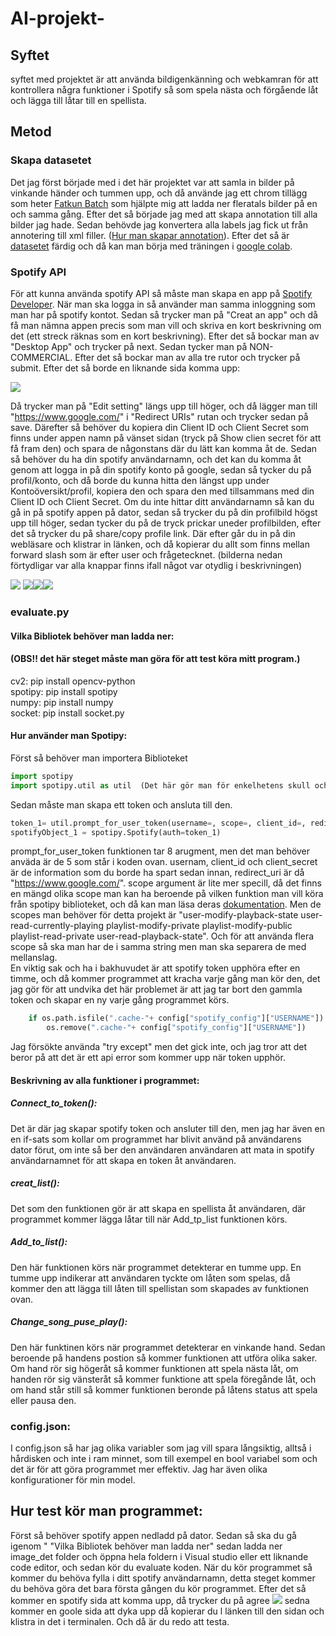 # AI-projekt-
## Syftet
syftet med projektet är att använda bildigenkänning och webkamran för att kontrollera några funktioner i Spotify så som spela nästa och förgående låt och lägga till låtar till en spellista.
## Metod 
### Skapa datasetet
Det jag först började med i det här projektet var att samla in bilder på vinkande händer och tummen upp, och då använde jag ett chrom tillägg som heter [Fatkun Batch](https://chrome.google.com/webstore/detail/fatkun-batch-download-ima/nnjjahlikiabnchcpehcpkdeckfgnohf?hl=sv) som hjälpte mig att ladda ner fleratals bilder på en och samma gång. 
Efter det så började jag med att skapa annotation till alla bilder jag hade. Sedan behövde jag konvertera alla labels jag fick ut från annotering till xml filler. ([Hur man skapar annotation](https://github.com/AmjadAlakrami/AI-dataset/tree/master/Hj%C3%A4lpmedel)).
Efter det så är [datasetet](https://github.com/AmjadAlakrami/AI-dataset/tree/master/Dataset) färdig och då kan man börja med träningen i [google colab](https://colab.research.google.com/drive/1PtKLwonDkTzI1cz0AFbjkxgROJ2IIjff#scrollTo=px4fIT-E1gUO). 

### Spotify API
För att kunna använda spotify API så måste man skapa en app på [Spotify Developer](https://developer.spotify.com/dashboard/login). När man ska logga in så använder man samma inloggning som man har på spotify kontot. Sedan så trycker man på "Creat an app" och då få man nämna appen precis som man vill och skriva en kort beskrivning om det (ett streck räknas som en kort beskrivning). Efter det så bockar man av "Desktop App" och trycker på next. Sedan tycker man på NON-COMMERCIAL. Efter det så bockar man av alla tre rutor och trycker på submit. Efter det så borde en liknande sida komma upp: 

![](https://github.com/AmjadAlakrami/AI-projekt-/blob/master/Video%26Images/Screenshot%20(22).png)

Då trycker man på "Edit setting" längs upp till höger, och då lägger man till "https://www.google.com/" i "Redirect URIs" rutan och trycker sedan på save. Därefter så behöver du kopiera din Client ID och Client Secret som finns under appen namn på vänset sidan (tryck på Show clien secret för att få fram den) och spara de någonstans där du lätt kan komma åt de. Sedan så behöver du ha din spotify användarnamn, och det kan du komma åt genom att logga in på din spotify konto på google, sedan så tycker du på profil/konto, och då borde du kunna hitta den längst upp under Kontoöversikt/profil, kopiera den och spara den med tillsammans med din Client ID och Client Secret. Om du inte hittar ditt användarnamn så kan du gå in på spotify appen på dator, sedan så trycker du på din profilbild högst upp till höger, sedan tycker du på de tryck prickar uneder profilbilden, efter det så trycker du på share/copy profile link. Där efter går du in på din webläsare och klistrar in länken, och då kopierar du allt som finns mellan forward slash som är efter user och frågetecknet.  (bilderna nedan förtydligar var alla knappar finns ifall något var otydlig i beskrivningen) 

![](https://github.com/AmjadAlakrami/AI-projekt-/blob/master/Video%26Images/Screenshot%20(22)_LI.jpg) ![](https://github.com/AmjadAlakrami/AI-projekt-/blob/master/Video%26Images/Screenshot%20(24)_LI.jpg)![](https://github.com/AmjadAlakrami/AI-projekt-/blob/master/Video%26Images/Screenshot%20(25)_LI.jpg)![](https://github.com/AmjadAlakrami/AI-projekt-/blob/master/Video%26Images/Screenshot%20(27)_LI.jpg)

### evaluate.py
#### Vilka Bibliotek behöver man ladda ner:
#### (OBS!! det här steget måste man göra för att test köra mitt program.)
cv2: pip install opencv-python  
spotipy: pip install spotipy  
numpy: pip install numpy  
socket: pip install socket.py  

#### Hur använder man Spotipy:
Först så behöver man importera Biblioteket  
```python  
import spotipy  
import spotipy.util as util  (Det här gör man för enkelhetens skull och man kan strunta i det om man vill)  
```  
Sedan måste man skapa ett token och ansluta till den.  
```python   
token_1= util.prompt_for_user_token(username=, scope=, client_id=, redirect_uri=, client_secret=)
spotifyObject_1 = spotipy.Spotify(auth=token_1)
``` 
prompt_for_user_token funktionen tar 8 arugment, men det man behöver anväda är de 5 som står i koden ovan. usernam, client_id och client_secret är de information som du borde ha spart sedan innan, redirect_uri är då "https://www.google.com/". scope argument är lite mer specill, då det finns en mängd olika scope man kan ha beroende på vilken funktion man vill köra från spotipy biblioteket, och då kan man läsa deras [dokumentation](https://developer.spotify.com/documentation/web-api/reference/). Men de scopes man behöver för detta projekt är  "user-modify-playback-state user-read-currently-playing playlist-modify-private playlist-modify-public playlist-read-private user-read-playback-state". Och för att använda flera scope så ska man har de i samma string men man ska separera de med mellanslag.   
En viktig sak och ha i bakhuvudet är att spotify token upphöra efter en timme, och då kommer programmet att kracha varje gång man kör den, det jag gör för att undvika det här problemet är att jag tar bort den gammla token och skapar en ny varje gång programmet körs. 
```python
    if os.path.isfile(".cache-"+ config["spotify_config"]["USERNAME"]):
        os.remove(".cache-"+ config["spotify_config"]["USERNAME"])
```
Jag försökte använda "try except" men det gick inte, och jag tror att det beror på att det är ett api error som kommer upp när token upphör. 

#### Beskrivning av alla funktioner i programmet:
##### Connect_to_token():
Det är där jag skapar spotify token och ansluter till den, men jag har även en en if-sats som kollar om programmet har blivit använd på användarens dator förut, om inte så ber den användaren användaren att mata in spotify användarnamnet för att skapa en token åt användaren.  
  
##### creat_list():
Det som den funktionen gör är att skapa en spellista åt användaren, där programmet kommer lägga låtar till när Add_tp_list funktionen körs. 
  
##### Add_to_list():
Den här funktionen körs när programmet detekterar en tumme upp. En tumme upp indikerar att användaren tyckte om låten som spelas, då kommer den att lägga till låten till spellistan som skapades av funktionen ovan.  
  
##### Change_song_puse_play():
Den här funktinen körs när programmet detekterar en vinkande hand. Sedan beroende på handens postion så kommer funktionen att utföra olika saker. Om hand rör sig högeråt så kommer funktionen att spela nästa låt, om handen rör sig vänsteråt så kommer funktione att spela föregånde låt, och om hand står still så kommer funktionen beronde på låtens status att spela eller pausa den. 

### config.json:
I config.json så har jag olika variabler som jag vill spara långsiktig, alltså i hårdisken och inte i ram minnet, som till exempel en bool variabel som och det är för att göra programmet mer effektiv. Jag har även olika konfigurationer för min model.   
  
## Hur test kör man programmet: 
Först så behöver spotify appen nedladd på dator. Sedan så ska du gå igenom " "Vilka Bibliotek behöver man ladda ner" sedan ladda ner image_det folder och öppna hela foldern i Visual studio eller ett liknande code editor, och sedan kör du evaluate koden. När du kör programmet så kommer du behöva fylla i ditt spotify användarnamn, detta steget kommer du behöva göra det bara första gången du kör programmet. Efter det så kommer en spotify sida att komma upp, då trycker du på agree ![](https://github.com/AmjadAlakrami/AI-projekt-/blob/master/Video%26Images/Screenshot%20(28)_LI.jpg) sedna kommer en goole sida att dyka upp då kopierar du l länken till den sidan och klistra in det i terminalen. Och då är du redo att testa. 


